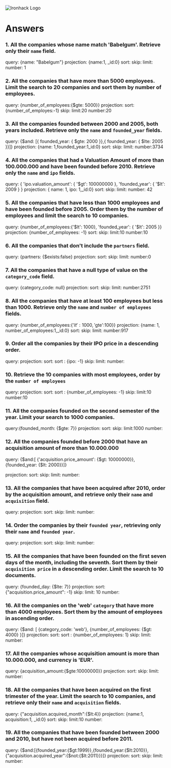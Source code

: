 ![Ironhack Logo](https://i.imgur.com/1QgrNNw.png)

# Answers



### 1. All the companies whose name match 'Babelgum'. Retrieve only their `name` field.

query: {name: "Babelgum"}
projection: {name:1, _id:0}
sort: 
skip: 
limit:
number: 1

### 2. All the companies that have more than 5000 employees. Limit the search to 20 companies and sort them by **number of employees**.


query: {number_of_employees:{$gte: 5000}}
projection: 
sort: {number_of_employes:-1}
skip: 
limit:20
number:20

### 3. All the companies founded between 2000 and 2005, both years included. Retrieve only the `name` and `founded_year` fields.

query: {$and: [{ founded_year: { $gte: 2000 }},{ founded_year: { $lte: 2005 }}]}
projection: {name: 1,founded_year:1_id:0}
sort: 
skip: 
limit:
number:3734

### 4. All the companies that had a Valuation Amount of more than 100.000.000 and have been founded before 2010. Retrieve only the `name` and `ipo` fields.

query: { 'ipo.valuation_amount': { '$gt': 100000000 }, 'founded_year': { '$lt': 2009 } }
projection: { name: 1, ipo: 1,_id:0}
sort: 
skip: 
limit:
number: 42

### 5. All the companies that have less than 1000 employees and have been founded before 2005. Order them by the number of employees and limit the search to 10 companies.

query: {number_of_employees:{'$lt': 1000}, 'founded_year': { '$lt': 2005 }}
projection: {number_of_employees: -1}
sort: 
skip: 
limit:10
number:10

### 6. All the companies that don't include the `partners` field.

query: {partners: {$exists:false}
projection: 
sort: 
skip: 
limit:
number:0

### 7. All the companies that have a null type of value on the `category_code` field.

query: {category_code: null}
projection: 
sort: 
skip: 
limit:
number:2751

### 8. All the companies that have at least 100 employees but less than 1000. Retrieve only the `name` and `number of employees` fields.

query: {number_of_employees:{'$lt':1000, '$gte':100}}
projection: {name: 1, number_of_employees:1,_id:0}
sort: 
skip: 
limit:
number:917

### 9. Order all the companies by their IPO price in a descending order.

query: 
projection: 
sort: sort : {ipo: -1}
skip: 
limit:
number:

### 10. Retrieve the 10 companies with most employees, order by the `number of employees`

query: 
projection: 
sort: sort : {number_of_employees: -1}
skip: 
limit:10
number:10

### 11. All the companies founded on the second semester of the year. Limit your search to 1000 companies.

query:{founded_month: {$gte: 7}}
projection: 
sort: 
skip: 
limit:1000
number:

### 12. All the companies founded before 2000 that have an acquisition amount of more than 10.000.000

query: {$and:[ {'acquisition.price_amount': {$gt: 10000000}}, {founded_year: {$lt: 2000}}]}

projection: 
sort: 
skip: 
limit:
number:

### 13. All the companies that have been acquired after 2010, order by the acquisition amount, and retrieve only their `name` and `acquisition` field.

query: 
projection: 
sort: 
skip: 
limit:
number:

### 14. Order the companies by their `founded year`, retrieving only their `name` and `founded year`.

query: 
projection: 
sort: 
skip: 
limit:
number:

### 15. All the companies that have been founded on the first seven days of the month, including the seventh. Sort them by their `acquisition price` in a descending order. Limit the search to 10 documents.

query: {founded_day: {$lte: 7}}
projection: 
sort: {"acquisition.price_amount": -1}
skip: 
limit: 10
number:

### 16. All the companies on the 'web' `category` that have more than 4000 employees. Sort them by the amount of employees in ascending order.

query: {$and: [ {category_code: 'web'}, {number_of_employees: {$gt: 4000} }]}
projection: 
sort: sort : {number_of_employees: 1}
skip: 
limit:
number:

### 17. All the companies whose acquisition amount is more than 10.000.000, and currency is 'EUR'.

query: {acquisition_amount:{$gte:10000000}}
projection: 
sort: 
skip: 
limit:
number:

### 18. All the companies that have been acquired on the first trimester of the year. Limit the search to 10 companies, and retrieve only their `name` and `acquisition` fields.

query:  {"acquisition.acquired_month":{$lt:4}} 
projection: {name:1, acquisition:1, _id:0}
sort: 
skip: 
limit:10
number:

### 19. All the companies that have been founded between 2000 and 2010, but have not been acquired before 2011.

query: {$and:[{founded_year:{$gt:1999}},{founded_year:{$lt:2010}}, {"acquisition.acquired_year":{$not:{$lt:2011}}}]}
projection: 
sort: 
skip: 
limit:
number:
